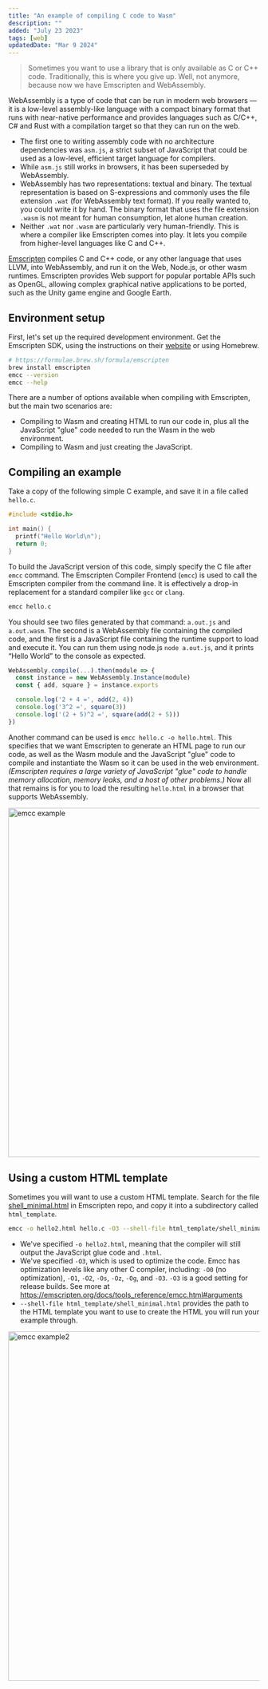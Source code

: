 ```yaml
---
title: "An example of compiling C code to Wasm"
description: ""
added: "July 23 2023"
tags: [web]
updatedDate: "Mar 9 2024"
---
```


> Sometimes you want to use a library that is only available as C or C++ code. Traditionally, this is where you give up. Well, not anymore, because now we have Emscripten and WebAssembly.

WebAssembly is a type of code that can be run in modern web browsers — it is a low-level assembly-like language with a compact binary format that runs with near-native performance and provides languages such as C/C++, C# and Rust with a compilation target so that they can run on the web.

- The first one to writing assembly code with no architecture dependencies was `asm.js`, a strict subset of JavaScript that could be used as a low-level, efficient target language for compilers.
- While `asm.js` still works in browsers, it has been superseded by WebAssembly.
- WebAssembly has two representations: textual and binary. The textual representation is based on S-expressions and commonly uses the file extension `.wat` (for WebAssembly text format). If you really wanted to, you could write it by hand. The binary format that uses the file extension `.wasm` is not meant for human consumption, let alone human creation.
- Neither `.wat` nor `.wasm` are particularly very human-friendly. This is where a compiler like Emscripten comes into play. It lets you compile from higher-level languages like C and C++.

[Emscripten](https://emscripten.org) compiles C and C++ code, or any other language that uses LLVM, into WebAssembly, and run it on the Web, Node.js, or other wasm runtimes. Emscripten provides Web support for popular portable APIs such as OpenGL, allowing complex graphical native applications to be ported, such as the Unity game engine and Google Earth.

## Environment setup
First, let's set up the required development environment. Get the Emscripten SDK, using the instructions on their [website](https://emscripten.org/docs/getting_started/downloads.html) or using Homebrew.

```sh
# https://formulae.brew.sh/formula/emscripten
brew install emscripten
emcc --version
emcc --help
```

There are a number of options available when compiling with Emscripten, but the main two scenarios are:
- Compiling to Wasm and creating HTML to run our code in, plus all the JavaScript "glue" code needed to run the Wasm in the web environment.
- Compiling to Wasm and just creating the JavaScript.

## Compiling an example
Take a copy of the following simple C example, and save it in a file called `hello.c`.

```c
#include <stdio.h>

int main() {
  printf("Hello World\n");
  return 0;
}
```

To build the JavaScript version of this code, simply specify the C file after `emcc` command. The Emscripten Compiler Frontend (`emcc`) is used to call the Emscripten compiler from the command line. It is effectively a drop-in replacement for a standard compiler like `gcc` or `clang`.

```sh
emcc hello.c
```

You should see two files generated by that command: `a.out.js` and `a.out.wasm`. The second is a WebAssembly file containing the compiled code, and the first is a JavaScript file containing the runtime support to load and execute it. You can run them using node.js `node a.out.js`, and it prints “Hello World” to the console as expected.

```js
WebAssembly.compile(...).then(module => {
  const instance = new WebAssembly.Instance(module)
  const { add, square } = instance.exports

  console.log('2 + 4 =', add(2, 4))
  console.log('3^2 =', square(3))
  console.log('(2 + 5)^2 =', square(add(2 + 5)))
})
```

Another command can be used is `emcc hello.c -o hello.html`. This specifies that we want Emscripten to generate an HTML page to run our code, as well as the Wasm module and the JavaScript "glue" code to compile and instantiate the Wasm so it can be used in the web environment. *(Emscripten requires a large variety of JavaScript "glue" code to handle memory allocation, memory leaks, and a host of other problems.)* Now all that remains is for you to load the resulting `hello.html` in a browser that supports WebAssembly.

<img alt="emcc example" src="https://raw.gitmirror.com/kexiZeroing/blog-images/main/ad4c5db4-c53a-424d-a509-f5228cde0a16%202.png" width="700" />

## Using a custom HTML template
Sometimes you will want to use a custom HTML template. Search for the file [shell_minimal.html](https://github.com/emscripten-core/emscripten/blob/main/src/shell_minimal.html) in Emscripten repo, and copy it into a subdirectory called `html_template`.
 
```sh
emcc -o hello2.html hello.c -O3 --shell-file html_template/shell_minimal.html
```

- We've specified `-o hello2.html`, meaning that the compiler will still output the JavaScript glue code and `.html`.
- We've specified `-O3`, which is used to optimize the code. Emcc has optimization levels like any other C compiler, including: `-O0` (no optimization), `-O1`, `-O2`, `-Os`, `-Oz`, `-Og`, and `-O3`. `-O3` is a good setting for release builds. See more at https://emscripten.org/docs/tools_reference/emcc.html#arguments
- `--shell-file html_template/shell_minimal.html` provides the path to the HTML template you want to use to create the HTML you will run your example through.

<img alt="emcc example2" src="https://raw.gitmirror.com/kexiZeroing/blog-images/main/4n1zrr.png" width="700" />
